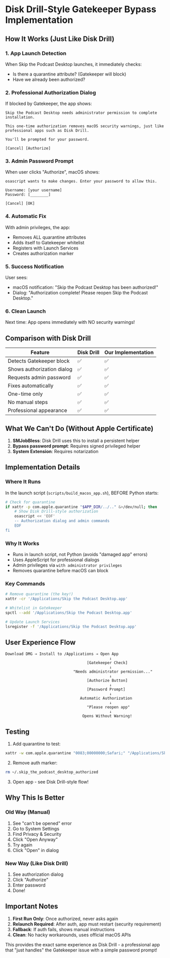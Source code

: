 # Disk Drill-Style Gatekeeper Bypass Implementation

## How It Works (Just Like Disk Drill)

### 1. **App Launch Detection**
When Skip the Podcast Desktop launches, it immediately checks:
- Is there a quarantine attribute? (Gatekeeper will block)
- Have we already been authorized?

### 2. **Professional Authorization Dialog**
If blocked by Gatekeeper, the app shows:
```
Skip the Podcast Desktop needs administrator permission to complete installation.

This one-time authorization removes macOS security warnings, just like 
professional apps such as Disk Drill.

You'll be prompted for your password.

[Cancel] [Authorize]
```

### 3. **Admin Password Prompt**
When user clicks "Authorize", macOS shows:
```
osascript wants to make changes. Enter your password to allow this.

Username: [your username]
Password: [________]

[Cancel] [OK]
```

### 4. **Automatic Fix**
With admin privileges, the app:
- Removes ALL quarantine attributes
- Adds itself to Gatekeeper whitelist
- Registers with Launch Services
- Creates authorization marker

### 5. **Success Notification**
User sees:
- macOS notification: "Skip the Podcast Desktop has been authorized!"
- Dialog: "Authorization complete! Please reopen Skip the Podcast Desktop."

### 6. **Clean Launch**
Next time: App opens immediately with NO security warnings!

## Comparison with Disk Drill

| Feature | Disk Drill | Our Implementation |
|---------|------------|-------------------|
| Detects Gatekeeper block | ✅ | ✅ |
| Shows authorization dialog | ✅ | ✅ |
| Requests admin password | ✅ | ✅ |
| Fixes automatically | ✅ | ✅ |
| One-time only | ✅ | ✅ |
| No manual steps | ✅ | ✅ |
| Professional appearance | ✅ | ✅ |

## What We Can't Do (Without Apple Certificate)

1. **SMJobBless**: Disk Drill uses this to install a persistent helper
2. **Bypass password prompt**: Requires signed privileged helper
3. **System Extension**: Requires notarization

## Implementation Details

### Where It Runs
In the launch script (`scripts/build_macos_app.sh`), BEFORE Python starts:
```bash
# Check for quarantine
if xattr -p com.apple.quarantine "$APP_DIR/../.." &>/dev/null; then
    # Show Disk Drill-style authorization
    osascript << 'EOF'
    -- Authorization dialog and admin commands
    EOF
fi
```

### Why It Works
- Runs in launch script, not Python (avoids "damaged app" errors)
- Uses AppleScript for professional dialogs
- Admin privileges via `with administrator privileges`
- Removes quarantine before macOS can block

### Key Commands
```bash
# Remove quarantine (the key!)
xattr -cr '/Applications/Skip the Podcast Desktop.app'

# Whitelist in Gatekeeper
spctl --add '/Applications/Skip the Podcast Desktop.app'

# Update Launch Services
lsregister -f '/Applications/Skip the Podcast Desktop.app'
```

## User Experience Flow

```
Download DMG → Install to /Applications → Open App
                                              ↓
                                    [Gatekeeper Check]
                                              ↓
                              "Needs administrator permission..."
                                              ↓
                                    [Authorize Button]
                                              ↓
                                    [Password Prompt]
                                              ↓
                                 Automatic Authorization
                                              ↓
                                    "Please reopen app"
                                              ↓
                                  Opens Without Warning!
```

## Testing

1. Add quarantine to test:
```bash
xattr -w com.apple.quarantine "0083;00000000;Safari;" "/Applications/Skip the Podcast Desktop.app"
```

2. Remove auth marker:
```bash
rm ~/.skip_the_podcast_desktop_authorized
```

3. Open app - see Disk Drill-style flow!

## Why This Is Better

### Old Way (Manual)
1. See "can't be opened" error
2. Go to System Settings
3. Find Privacy & Security
4. Click "Open Anyway"
5. Try again
6. Click "Open" in dialog

### New Way (Like Disk Drill)
1. See authorization dialog
2. Click "Authorize"
3. Enter password
4. Done!

## Important Notes

1. **First Run Only**: Once authorized, never asks again
2. **Relaunch Required**: After auth, app must restart (security requirement)
3. **Fallback**: If auth fails, shows manual instructions
4. **Clean**: No hacky workarounds, uses official macOS APIs

This provides the exact same experience as Disk Drill - a professional app that "just handles" the Gatekeeper issue with a simple password prompt!
